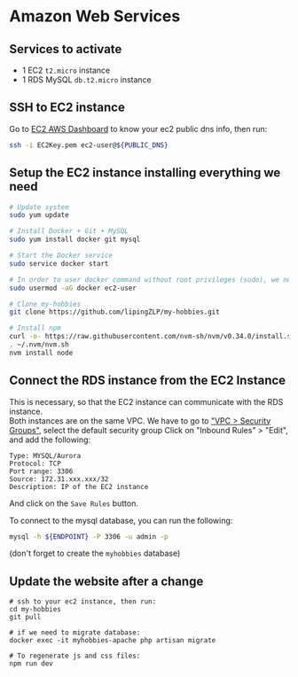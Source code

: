 # Amazon Web Services

## Services to activate

- 1 EC2 `t2.micro` instance
- 1 RDS MySQL `db.t2.micro` instance


## SSH to EC2 instance

Go to [EC2 AWS Dashboard](https://eu-west-3.console.aws.amazon.com/ec2/v2/home) to know your ec2 public dns info, then run:

```sh
ssh -i EC2Key.pem ec2-user@${PUBLIC_DNS}
```


## Setup the EC2 instance installing everything we need

```sh
# Update system
sudo yum update

# Install Docker + Git + MySQL
sudo yum install docker git mysql

# Start the Docker service
sudo service docker start

# In order to user docker command without root privileges (sudo), we need to add ec2-user to the docker group
sudo usermod -aG docker ec2-user

# Clone my-hobbies
git clone https://github.com/lipingZLP/my-hobbies.git

# Install npm
curl -o- https://raw.githubusercontent.com/nvm-sh/nvm/v0.34.0/install.sh | bash
. ~/.nvm/nvm.sh
nvm install node
```


## Connect the RDS instance from the EC2 Instance

This is necessary, so that the EC2 instance can communicate with the RDS instance.  
Both instances are on the same VPC.
We have to go to ["VPC > Security Groups"](https://eu-west-3.console.aws.amazon.com/vpc/home#SecurityGroups:), select the default security group
Click on "Inbound Rules" > "Edit", and add the following:

```
Type: MYSQL/Aurora
Protocol: TCP
Port range: 3306
Source: 172.31.xxx.xxx/32
Description: IP of the EC2 instance
```

And click on the `Save Rules` button.

To connect to the mysql database, you can run the following:

```sh
mysql -h ${ENDPOINT} -P 3306 -u admin -p
```

(don't forget to create the `myhobbies` database)


## Update the website after a change

```
# ssh to your ec2 instance, then run:
cd my-hobbies
git pull

# if we need to migrate database:
docker exec -it myhobbies-apache php artisan migrate

# To regenerate js and css files:
npm run dev
```
